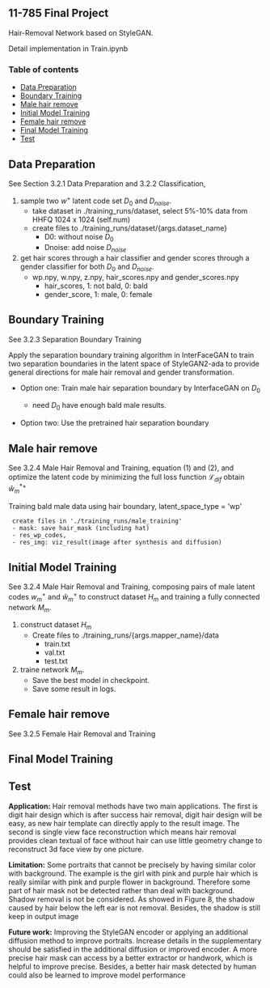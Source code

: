 ## 11-785 Final Project

Hair-Removal Network based on StyleGAN.

Detail implementation in Train.ipynb


### Table of contents
* [Data Preparation](#Data_Preparation)
* [Boundary Training](#Boundary_Training)
* [Male hair remove](#Male_hair_remove)
* [Initial Model Training](#Initial_Model_Training)
* [Female hair remove](#Female_hair_remove)
* [Final Model Training](#Final_Model_Training)
* [Test](#Test)


## Data Preparation 
See Section 3.2.1 Data Preparation and 3.2.2 Classification, 
1. sample two $w^+$ latent code set $D_0$ and $D_{noise}$.
     - take dataset in ./training_runs/dataset, select 5%-10% data from HHFQ 1024 x 1024 (self.num)
     - create files to ./training_runs/dataset/{args.dataset_name}
          - D0: without noise $D_0$
          - Dnoise: add noise $D_{noise}$
2. get hair scores through a hair classifier and gender scores through a gender classifier for both $D_0$ and $D_{noise}$.
     - wp.npy, w.npy, z.npy, hair_scores.npy and gender_scores.npy
          - hair_scores, 1: not bald, 0: bald 
          - gender_score, 1: male, 0: female 
       
## Boundary Training
See 3.2.3 Separation Boundary Training

Apply the separation boundary training algorithm in InterFaceGAN to train two separation boundaries in the latent space of StyleGAN2-ada to provide general directions for male hair removal and gender transformation.

- Option one: Train male hair separation boundary by InterfaceGAN on $D_0$
     - need $D_0$ have enough bald male results.

- Option two: Use the pretrained hair separation boundary

## Male hair remove
See 3.2.4 Male Hair Removal and Training, equation (1) and (2), and optimize the latent code by minimizing the full
loss function $\mathcal{L}_{dif}$ obtain $\hat{w}^{*+}_m$

Training bald male data using hair boundary, latent_space_type = 'wp'

     create files in './training_runs/male_training'
     - mask: save hair_mask (including hat) 
     - res_wp_codes, 
     - res_img: viz_result(image after synthesis and diffusion)

## Initial Model Training
See 3.2.4 Male Hair Removal and Training, composing pairs of male latent codes $w^+_m$ and $\hat{w}^+_m$ to construct dataset $H_m$ and training a fully connected network $M_m$.

1. construct dataset $H_m$
     - Create files to ./training_runs/{args.mapper_name}/data
          - train.txt
          - val.txt
          - test.txt
3. traine network $M_m$.
     - Save the best model in checkpoint.
     - Save some result in logs.

## Female hair remove
See 3.2.5 Female Hair Removal and Training


## Final Model Training

## Test








**Application:** Hair removal methods have two main applications. The first is digit hair design which
is after success hair removal, digit hair design will be easy, as new hair template can directly apply to
the result image. The second is single view face reconstruction which means hair removal provides
clean textual of face without hair can use little geometry change to reconstruct 3d face view by one
picture.


**Limitation:** Some portraits that cannot be precisely by having similar color with background. The
example is the girl with pink and purple hair which is really similar with pink and
purple flower in background. Therefore some part of hair mask not be detected rather than deal with
background. Shadow removal is not be considered. As showed in Figure 8, the shadow caused by
hair below the left ear is not removal. Besides, the shadow is still keep in output image

**Future work:** Improving the StyleGAN encoder or applying an additional diffusion method to
improve portraits. Increase details in the supplementary should be satisfied in the additional diffusion
or improved encoder. A more precise hair mask can access by a better extractor or handwork, which
is helpful to improve precise. Besides, a better hair mask detected by human could also be learned to
improve model performance


